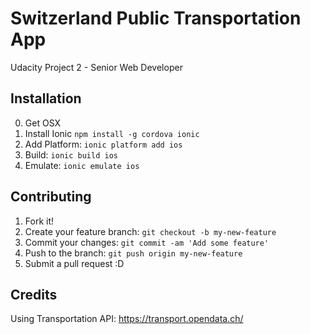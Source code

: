 # Switzerland Public Transportation App
Udacity Project 2 - Senior Web Developer
## Installation

0. Get OSX
1. Install Ionic `npm install -g cordova ionic`
2. Add Platform: `ionic platform add ios`
3. Build: `ionic build ios`
4. Emulate: `ionic emulate ios`

## Contributing
1. Fork it!
2. Create your feature branch: `git checkout -b my-new-feature`
3. Commit your changes: `git commit -am 'Add some feature'`
4. Push to the branch: `git push origin my-new-feature`
5. Submit a pull request :D

## Credits
Using Transportation API: https://transport.opendata.ch/
